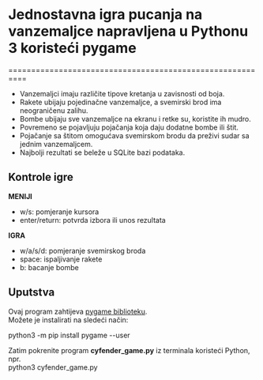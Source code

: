 # Jednostavna igra pucanja na vanzemaljce napravljena u Pythonu 3 koristeći pygame
==========================================================

* Vanzemaljci imaju različite tipove kretanja u zavisnosti od boja.
* Rakete ubijaju pojedinačne vanzemaljce, a svemirski brod ima neograničenu zalihu.
* Bombe ubijaju sve vanzemaljce na ekranu i retke su, koristite ih mudro.
* Povremeno se pojavljuju pojačanja koja daju dodatne bombe ili štit.
* Pojačanje sa štitom omogućava svemirskom brodu da preživi sudar sa jednim vanzemaljcem.
* Najbolji rezultati se beleže u SQLite bazi podataka.

Kontrole igre
-------------

**MENIJI**

* w/s: pomjeranje kursora
* enter/return: potvrda izbora ili unos rezultata

**IGRA**

* w/a/s/d: pomjeranje svemirskog broda
* space: ispaljivanje rakete
* b: bacanje bombe

Uputstva
------------

Ovaj program zahtijeva [pygame biblioteku](http://www.pygame.org/).  
Možete je instalirati na sledeći način:  

python3 -m pip install pygame --user

Zatim pokrenite program **cyfender_game.py** iz terminala koristeći Python, 
npr.  
python3 cyfender_game.py
